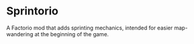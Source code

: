 # Sprintorio

A Factorio mod that adds sprinting mechanics, intended for easier map-wandering at the beginning of the game.


